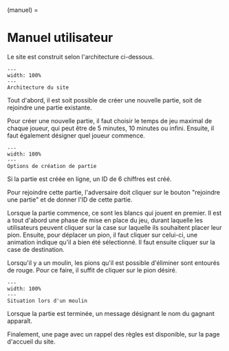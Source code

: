 (manuel) = 

# Manuel utilisateur

Le site est construit selon l'architecture ci-dessous.

```{figure} images/Architecture.png
---
width: 100%
---
Architecture du site
```

Tout d'abord, il est soit possible de créer une nouvelle partie, soit de rejoindre une partie existante. 

Pour créer une nouvelle partie, il faut choisir le temps de jeu maximal de chaque joueur, qui peut être de 5 minutes, 10 minutes ou infini. Ensuite, il faut également désigner quel joueur commence.


```{figure} images/options.png
---
width: 100%
---
Options de création de partie
```
Si la partie est créée en ligne, un ID de 6 chiffres est créé.

Pour rejoindre cette partie, l'adversaire doit cliquer sur le bouton "rejoindre une partie" et de donner l'ID de cette partie.

Lorsque la partie commence, ce sont les blancs qui jouent en premier. Il est a tout d'abord une phase de mise en place du jeu, durant laquelle les utilisateurs peuvent cliquer sur la case sur laquelle ils souhaitent placer leur pion.
Ensuite, pour déplacer un pion, il faut cliquer sur celui-ci, une animation indique qu'il a bien été sélectionné. Il faut ensuite cliquer sur la case de destination. 

Lorsqu'il y a un moulin, les pions qu'il est possible d'éliminer sont entourés de rouge. Pour ce faire, il suffit de cliquer sur le pion désiré.

```{figure} images/moulin.png
---
width: 100%
---
Situation lors d'un moulin
```
Lorsque la partie est terminée, un message désignant le nom du gagnant apparaît.

Finalement, une page avec un rappel des règles est disponible, sur la page d'accueil du site.